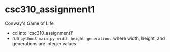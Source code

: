# csc310_assignment1
Conway's Game of Life

- cd into 'csc310_assignment1'
- run ```python3 main.py width height generations``` where width, height, and generations are integer values

